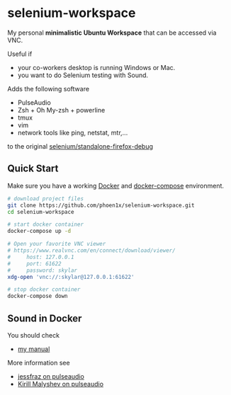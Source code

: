 # selenium-workspace

My personal **minimalistic Ubuntu Workspace** that can be accessed via VNC.

Useful if

* your co-workers desktop is running Windows or Mac.
* you want to do Selenium testing with Sound.

Adds the following software

* PulseAudio
* Zsh + Oh My-zsh + powerline
* tmux
* vim
* network tools like ping, netstat, mtr,...

to the original [selenium/standalone-firefox-debug](https://hub.docker.com/r/selenium/standalone-firefox-debug/)

## Quick Start

Make sure you have a working [Docker](https://docs.docker.com/engine/installation/) and
[docker-compose](https://docs.docker.com/compose/install/) environment.

```bash
# download project files
git clone https://github.com/phoen1x/selenium-workspace.git
cd selenium-workspace

# start docker container
docker-compose up -d

# Open your favorite VNC viewer
# https://www.realvnc.com/en/connect/download/viewer/
#     host: 127.0.0.1
#     port: 61622
#     password: skylar
xdg-open 'vnc://:skylar@127.0.0.1:61622'

# stop docker container
docker-compose down
```

## Sound in Docker

You should check

* [my manual](http://www.livingfire.de/skylar-the-scholar/en/manual-selenium/)

More information see

* [jessfraz on pulseaudio](https://github.com/jessfraz/dockerfiles/tree/master/pulseaudio)
* [Kirill Malyshev on pulseaudio](http://scorpspot.blogspot.de/2015/10/pulseaudio-server-in-docker-container.html)
